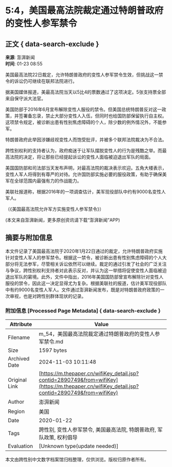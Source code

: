 # 5:4，美国最高法院裁定通过特朗普政府的变性人参军禁令

## 正文 { data-search-exclude }


**来源**: 澎湃新闻  
**时间**: 01-23 08:55  

美国最高法院22日裁定，允许特朗普政府的变性人参军禁令生效，但挑战这一禁令的诉讼仍可继续在联邦法院进行。

据美国媒体报道，美最高法院当天以5比4的票数通过了这项决定。5张支持票全部来自保守派大法官。

美国防部于2016年6月宣布解除变性人服役的禁令。但美国总统特朗普反对这一政策，并签署备忘录，禁止大部分变性人入伍，但同时也给国防部保留执行自主权。这项禁令规定，被诊断出患有性别焦虑障碍的个人，除少数的例外情况外，不能参军。

特朗普政府此举因涉嫌歧视变性人而饱受批评，并被多个联邦法院裁决为不合法。

跨性别权利的支持者认为，政府痴迷于让军队摆脱变性人的行为是残酷之举。而最高法院的决定，将让那些已经提起诉讼的变性人面临被迫退出军队的局面。

美国国防部和司法部当天发布声明，对最高法院的裁决表示欢迎。五角大楼表示，变性人军人将得到有尊严的对待。允许国防部实施必要的服役政策，有助于确保美军在全球范围内最强有力的作战能力。

美联社报道称，根据2016年的一项调查估计，美军现役部队中约有9000名变性人军人。

（《美国最高法院允许军方实施变性人参军禁令》）

(本文来自澎湃新闻，更多原创资讯请下载“澎湃新闻”APP)

## 摘要与附加信息

<!-- tcd_abstract -->
本文件记录了美国最高法院于2020年1月22日通过的裁定，允许特朗普政府实施针对变性人军人的参军禁令。根据这一禁令，被诊断出患有性别焦虑障碍的个人大部分将无法参军，尽管相关诉讼依然可以继续。裁定的通过引发了社会的广泛关注与争议，跨性别权利支持者对此表示反对，并认为这一举措将促使变性人面临被迫退出军队的窘境。此外，文件中指出，2016年美国国防部曾宣布解除针对变性人服役的禁令，因此这一决定显得尤为复杂。根据美联社的报道，估计美军现役部队中有约9000名变性人军人。文件通过澎湃新闻发布，既是对特朗普政府政策的一次审视，也是对跨性别群体现状的记录。
<!-- tcd_abstract_end -->

### 附加信息 [Processed Page Metadata] { data-search-exclude }

| Attribute       | Value                                  |
|-----------------|----------------------------------------|
| Filename        | m_54，美国最高法院裁定通过特朗普政府的变性人参军禁令.md                             |
| Size            | 1597 bytes                           |
| Archived Date   | 2024-11-03 10:11:48                             |
| Original Link   | [https://m.thepaper.cn/wifiKey_detail.jsp?contid=2890749&from=wifiKey](https://m.thepaper.cn/wifiKey_detail.jsp?contid=2890749&from=wifiKey)                       |
| Author          | 澎湃新闻                               |
| Region          | 美国                               |
| Date            | 2020-01-22                                 |
| Tags            | 跨性别, 变性人参军禁令, 美国最高法院, 特朗普政府, 军队政策, 权利倡导                                 |
| Evaluation            | [Unknown type(update needed)]                                 |
<!-- tcd_table_end -->

本文由跨性别中文数字档案馆归档整理，仅供浏览。版权归原作者所有。
